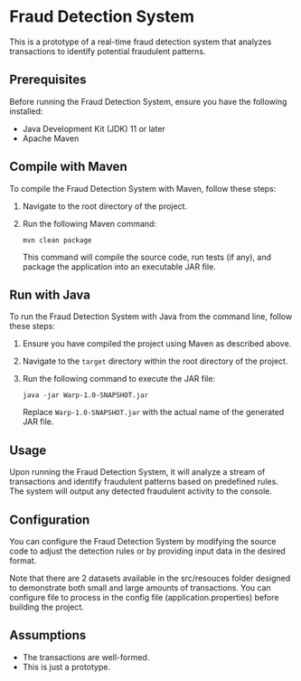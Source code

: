 # Fraud Detection System

This is a prototype of a real-time fraud detection system that analyzes transactions to identify potential fraudulent patterns.

## Prerequisites

Before running the Fraud Detection System, ensure you have the following installed:

- Java Development Kit (JDK) 11 or later
- Apache Maven

## Compile with Maven

To compile the Fraud Detection System with Maven, follow these steps:

1. Navigate to the root directory of the project.
2. Run the following Maven command:

    ```
    mvn clean package
    ```

   This command will compile the source code, run tests (if any), and package the application into an executable JAR file.

## Run with Java

To run the Fraud Detection System with Java from the command line, follow these steps:

1. Ensure you have compiled the project using Maven as described above.
2. Navigate to the `target` directory within the root directory of the project.
3. Run the following command to execute the JAR file:

    ```
    java -jar Warp-1.0-SNAPSHOT.jar
    ```

   Replace `Warp-1.0-SNAPSHOT.jar` with the actual name of the generated JAR file.

## Usage

Upon running the Fraud Detection System, it will analyze a stream of transactions and identify fraudulent patterns based on predefined rules. The system will output any detected fraudulent activity to the console.

## Configuration

You can configure the Fraud Detection System by modifying the source code to adjust the detection rules or by providing input data in the desired format.

Note that there are 2 datasets available in the src/resouces folder designed to demonstrate both small and large amounts of transactions. You can configure file to process in the config file (application.properties) before building the project.

## Assumptions

- The transactions are well-formed.
- This is just a prototype.
